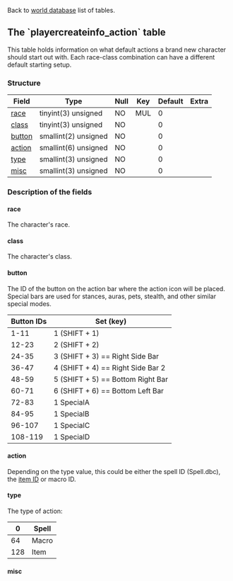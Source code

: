 Back to [world database](mangosdb_struct) list of tables.

The \`playercreateinfo\_action\` table
--------------------------------------

This table holds information on what default actions a brand new character should start out with. Each race-class combination can have a different default starting setup.

### Structure

| **Field**                                | **Type**             | **Null** | **Key** | **Default** | **Extra** |
|------------------------------------------|----------------------|----------|---------|-------------|-----------|
| [race](Playercreateinfo_action#race)     | tinyint(3) unsigned  | NO       | MUL     | 0           |           |
| [class](Playercreateinfo_action#class)   | tinyint(3) unsigned  | NO       |         | 0           |           |
| [button](Playercreateinfo_action#button) | smallint(2) unsigned | NO       |         | 0           |           |
| [action](Playercreateinfo_action#action) | smallint(6) unsigned | NO       |         | 0           |           |
| [type](Playercreateinfo_action#type)     | smallint(3) unsigned | NO       |         | 0           |           |
| [misc](Playercreateinfo_action#misc)     | smallint(3) unsigned | NO       |         | 0           |           |

### Description of the fields

#### race

The character's race.

#### class

The character's class.

#### button

The ID of the button on the action bar where the action icon will be placed.
Special bars are used for stances, auras, pets, stealth, and other similar special modes.

| Button IDs | Set (key)                         |
|------------|-----------------------------------|
| 1-11       | 1 (SHIFT + 1)                     |
| 12-23      | 2 (SHIFT + 2)                     |
| 24-35      | 3 (SHIFT + 3) == Right Side Bar   |
| 36-47      | 4 (SHIFT + 4) == Right Side Bar 2 |
| 48-59      | 5 (SHIFT + 5) == Bottom Right Bar |
| 60-71      | 6 (SHIFT + 6) == Bottom Left Bar  |
| 72-83      | 1 SpecialA                        |
| 84-95      | 1 SpecialB                        |
| 96-107     | 1 SpecialC                        |
| 108-119    | 1 SpecialD                        |

#### action

Depending on the type value, this could be either the spell ID (Spell.dbc), the [item ID](item_template#entry) or macro ID.

#### type

The type of action:

| 0   | Spell |
|-----|-------|
| 64  | Macro |
| 128 | Item  |

#### misc
